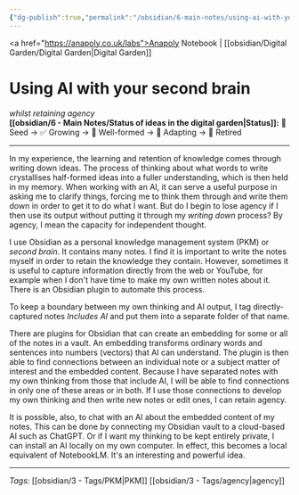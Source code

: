 ```yaml
---
{"dg-publish":true,"permalink":"/obsidian/6-main-notes/using-ai-with-your-second-brain/","created":"2025-08-19T12:19:57.468+01:00","updated":"2025-08-20T12:08:25.823+01:00"}
---
```


<a href="https://anapoly.co.uk/labs">Anapoly Notebook</a> | [[obsidian/Digital Garden/Digital Garden\|Digital Garden]] 

# Using AI with your second brain
*whilst retaining agency*  
**[[obsidian/6 - Main Notes/Status of ideas in the digital garden\|Status]]:** 🔸 Seed → ✅ Growing → 🔸 Well-formed → 🔸 Adapting → 🔸 Retired

---

In my experience, the learning and retention of knowledge comes through writing down ideas. The process of thinking about what words to write crystallises half-formed ideas into a fuller understanding, which is then held in my memory. When working with an AI, it can serve a useful purpose in asking me to clarify things, forcing me to think them through and write them down in order to get it to do what I want. But do I begin to lose agency if I then use its output without putting it through my *writing down* process? By agency, I mean the capacity for independent thought. 

I use Obsidian as a personal knowledge management system (PKM) or *second brain*. It contains many notes. I find it is important to write the notes myself in order to retain the knowledge they contain. However, sometimes it is useful to capture information directly from the web or YouTube, for example when I don't have time to make my own written notes about it. There is an Obsidian plugin to automate this process. 

To keep a boundary between my own thinking and AI output, I tag directly-captured notes *Includes AI* and put them into a separate folder of that name. 

There are plugins for Obsidian that can create an embedding for some or all of the notes in a vault. An embedding transforms ordinary words and sentences into numbers (vectors) that AI can understand. The plugin is then able to find connections between an individual note or a subject matter of interest and the embedded content. Because I have separated notes with my own thinking from those that include AI, I will be able to find connections in only one of these areas or in both. If I use those connections to develop my own thinking and then write new notes or edit ones, I can retain agency. 

It is possible, also, to chat with an AI about the embedded content of my notes. This can be done by connecting my Obsidian vault to a cloud-based AI such as ChatGPT. Or if I want my thinking to be kept entirely private, I can install an AI locally on my own computer. In effect, this becomes a local equivalent of NotebookLM. It's an interesting and powerful idea. 

---
*Tags*: [[obsidian/3 - Tags/PKM\|PKM]] [[obsidian/3 - Tags/agency\|agency]] 
